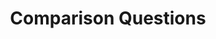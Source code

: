 ---
word: "true"

title: "Comparison Questions"

categories: ['']

tags: ['Comparison', 'Questions']

arwords: 'أسئلة مقارنة'

arexps: []

enwords: ['Comparison Questions']

enexps: []

arlexicons: 'س'

enlexicons: 'C'

authors: ['Ruqayya Roshdy']

translators: ['X']

citations: 'تطبيقات أساسية في المعالجة الآلية للغة العربية'

sources: 'مركز الملك عبدالله بن عبدالعزيز الدولي لخدمة اللغة العربية'

slug: ""
---